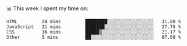 📊 This week I spent my time on:
<!--START_SECTION:waka-->

```text
HTML         24 mins         ████████░░░░░░░░░░░░░░░░░   31.88 %
JavaScript   21 mins         ███████░░░░░░░░░░░░░░░░░░   27.75 %
CSS          16 mins         █████▒░░░░░░░░░░░░░░░░░░░   21.17 %
Other        5 mins          ██░░░░░░░░░░░░░░░░░░░░░░░   07.60 %
```

<!--END_SECTION:waka-->

